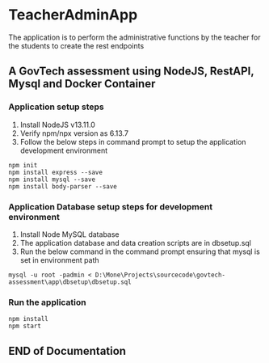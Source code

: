 # TeacherAdminApp
The application is to perform the administrative functions by the teacher for the students to create the rest endpoints

## A GovTech assessment using NodeJS, RestAPI, Mysql and Docker Container

### Application setup steps
1. Install NodeJS v13.11.0
2. Verify npm/npx version as 6.13.7
3. Follow the below steps in command prompt to setup the application development environment

```
npm init
npm install express --save
npm install mysql --save
npm install body-parser --save
```

### Application Database setup steps for development environment
1. Install Node MySQL database
2. The application database and data creation scripts are in dbsetup.sql
3. Run the below command in the command prompt ensuring that mysql is set in environment path

```
mysql -u root -padmin < D:\Mone\Projects\sourcecode\govtech-assessment\app\dbsetup\dbsetup.sql
```

### Run the application

```
npm install
npm start
```

## END of Documentation